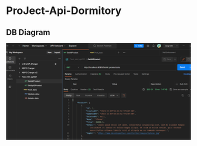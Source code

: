 # ProJect-Api-Dormitory

##  DB Diagram  
  ![Logo](https://github.com/Teerapoom/mini_API_001/blob/main/IMG/Get.png)
